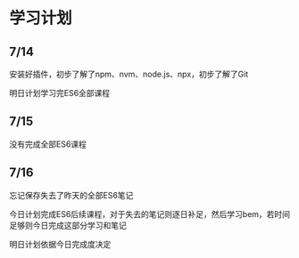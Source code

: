 # 学习计划

## **7/14**

安装好插件，初步了解了npm、nvm、node.js、npx，初步了解了Git

明日计划学习完ES6全部课程

## 7/15

没有完成全部ES6课程

## 7/16

忘记保存失去了昨天的全部ES6笔记

今日计划完成ES6后续课程，对于失去的笔记则逐日补足，然后学习bem，若时间足够则今日完成这部分学习和笔记

明日计划依据今日完成度决定

